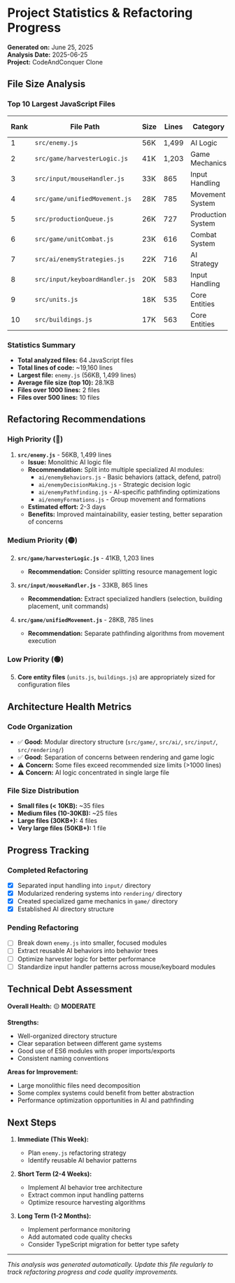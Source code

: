 # Project Statistics & Refactoring Progress

**Generated on:** June 25, 2025  
**Analysis Date:** 2025-06-25  
**Project:** CodeAndConquer Clone

## File Size Analysis

### Top 10 Largest JavaScript Files

| Rank | File Path | Size | Lines | Category | Refactoring Priority |
|------|-----------|------|-------|----------|---------------------|
| 1 | `src/enemy.js` | 56K | 1,499 | AI Logic | 🔴 HIGH |
| 2 | `src/game/harvesterLogic.js` | 41K | 1,203 | Game Mechanics | 🟡 MEDIUM |
| 3 | `src/input/mouseHandler.js` | 33K | 865 | Input Handling | 🟡 MEDIUM |
| 4 | `src/game/unifiedMovement.js` | 28K | 785 | Movement System | 🟡 MEDIUM |
| 5 | `src/productionQueue.js` | 26K | 727 | Production System | 🟡 MEDIUM |
| 6 | `src/game/unitCombat.js` | 23K | 616 | Combat System | 🟡 MEDIUM |
| 7 | `src/ai/enemyStrategies.js` | 22K | 716 | AI Strategy | 🟡 MEDIUM |
| 8 | `src/input/keyboardHandler.js` | 20K | 583 | Input Handling | 🟡 MEDIUM |
| 9 | `src/units.js` | 18K | 535 | Core Entities | 🟢 LOW |
| 10 | `src/buildings.js` | 17K | 563 | Core Entities | 🟢 LOW |

### Statistics Summary

- **Total analyzed files:** 64 JavaScript files
- **Total lines of code:** ~19,160 lines
- **Largest file:** `enemy.js` (56KB, 1,499 lines)
- **Average file size (top 10):** 28.1KB
- **Files over 1000 lines:** 2 files
- **Files over 500 lines:** 10 files

## Refactoring Recommendations

### High Priority (🔴)

1. **`src/enemy.js`** - 56KB, 1,499 lines
   - **Issue:** Monolithic AI logic file
   - **Recommendation:** Split into multiple specialized AI modules:
     - `ai/enemyBehaviors.js` - Basic behaviors (attack, defend, patrol)
     - `ai/enemyDecisionMaking.js` - Strategic decision logic
     - `ai/enemyPathfinding.js` - AI-specific pathfinding optimizations
     - `ai/enemyFormations.js` - Group movement and formations
   - **Estimated effort:** 2-3 days
   - **Benefits:** Improved maintainability, easier testing, better separation of concerns

### Medium Priority (🟡)

2. **`src/game/harvesterLogic.js`** - 41KB, 1,203 lines
   - **Recommendation:** Consider splitting resource management logic

3. **`src/input/mouseHandler.js`** - 33KB, 865 lines
   - **Recommendation:** Extract specialized handlers (selection, building placement, unit commands)

4. **`src/game/unifiedMovement.js`** - 28KB, 785 lines
   - **Recommendation:** Separate pathfinding algorithms from movement execution

### Low Priority (🟢)

5. **Core entity files** (`units.js`, `buildings.js`) are appropriately sized for configuration files

## Architecture Health Metrics

### Code Organization
- ✅ **Good:** Modular directory structure (`src/game/`, `src/ai/`, `src/input/`, `src/rendering/`)
- ✅ **Good:** Separation of concerns between rendering and game logic
- ⚠️ **Concern:** Some files exceed recommended size limits (>1000 lines)
- ⚠️ **Concern:** AI logic concentrated in single large file

### File Size Distribution
- **Small files (< 10KB):** ~35 files
- **Medium files (10-30KB):** ~25 files  
- **Large files (30KB+):** 4 files
- **Very large files (50KB+):** 1 file

## Progress Tracking

### Completed Refactoring
- [x] Separated input handling into `input/` directory
- [x] Modularized rendering systems into `rendering/` directory
- [x] Created specialized game mechanics in `game/` directory
- [x] Established AI directory structure

### Pending Refactoring
- [ ] Break down `enemy.js` into smaller, focused modules
- [ ] Extract reusable AI behaviors into behavior trees
- [ ] Optimize harvester logic for better performance
- [ ] Standardize input handler patterns across mouse/keyboard modules

## Technical Debt Assessment

**Overall Health:** 🟡 **MODERATE**

**Strengths:**
- Well-organized directory structure
- Clear separation between different game systems
- Good use of ES6 modules with proper imports/exports
- Consistent naming conventions

**Areas for Improvement:**
- Large monolithic files need decomposition
- Some complex systems could benefit from better abstraction
- Performance optimization opportunities in AI and pathfinding

## Next Steps

1. **Immediate (This Week):**
   - Plan `enemy.js` refactoring strategy
   - Identify reusable AI behavior patterns

2. **Short Term (2-4 Weeks):**
   - Implement AI behavior tree architecture
   - Extract common input handling patterns
   - Optimize resource harvesting algorithms

3. **Long Term (1-2 Months):**
   - Implement performance monitoring
   - Add automated code quality checks
   - Consider TypeScript migration for better type safety

---

*This analysis was generated automatically. Update this file regularly to track refactoring progress and code quality improvements.*
